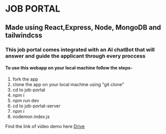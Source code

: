 # JOB PORTAL 
## Made using **React,Express, Node, MongoDB and tailwindcss**
### This job portal comes integrated with an AI chatBot that will answer and guide the applicant through every proccess

#### To use this webapp on your local machine follow the steps-
1. fork the app
2. clone the app on your local machine using "git clone"
3. cd to job-portal
4. npm i
5. npm run dev
6. cd to job-portal-server
7. npm i
8. nodemon index.js

Find the link of video demo here [Drive](https://drive.google.com/file/d/1w33xJ1h2-x94T-_TxhVelWuYGj5Yx2kR/view?usp=sharing)
